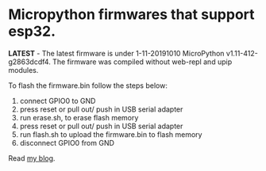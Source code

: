 # Micropython firmwares that support esp32.

**LATEST** - The latest firmware is under 1-11-20191010 MicroPython v1.11-412-g2863dcdf4.
The firmware was compiled without web-repl and upip modules.

To flash the firmware.bin follow the steps below:
1. connect GPIO0 to GND
2. press reset or pull out/ push in USB serial adapter
3. run erase.sh, to erase flash memory
4. press reset or pull out/ push in USB serial adapter
5. run flash.sh to upload the firmware.bin to flash memory
6. disconnect GPIO0 from GND

Read [my blog](https://kopimojo.blogspot.com/).

